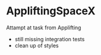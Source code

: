 # AppliftingSpaceX

Attampt at task from Applifting

- still missing integration tests
- clean up of styles

